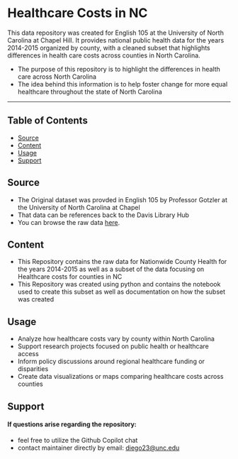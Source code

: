 # Healthcare Costs in NC
This data repository was created for English 105 at the University of North Carolina at Chapel Hill. It provides national public health data for the years 2014-2015 organized by county, with a cleaned subset that highlights differences in health care costs across counties in North Carolina. 
 * The purpose of this repository is to highlight the differences in health care across North Carolina
 * The idea behind this information is to help foster change for more equal healthcare throughout the state of North Carolina
  ---
  ## Table of Contents
- [Source](#source)
- [Content](#content)
- [Usage](#usage)
- [Support](#support)

## Source
* The Original dataset was provded in English 105 by Professor Gotzler at the University of North Carolina at Chapel
* That data can be references back to the Davis Library Hub
* You can browse the raw data [here](./Data).

## Content
* This Repository contains the raw data for Nationwide County Health for the years 2014-2015 as well as a subset of the data focusing on Healthcare costs for counties in NC
* This Repository was created using python and contains the notebook used to create this subset as well as documentation on how the subset was created
## Usage
* Analyze how healthcare costs vary by county within North Carolina
* Support research projects focused on public health or healthcare access
* Inform policy discussions around regional healthcare funding or disparities
* Create data visualizations or maps comparing healthcare costs across counties
## Support
#### If questions arise regarding the repository:
* feel free to utilize the Github Copilot chat
*  contact maintainer directly by email: diego23@unc.edu
